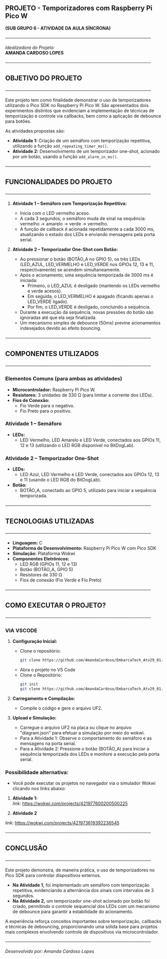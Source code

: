 ## PROJETO - Temporizadores com Raspberry Pi Pico W  
**(SUB GRUPO 6 - ATIVIDADE DA AULA SÍNCRONA)**

───────────────────────────────────────────────

*Idealizadora do Projeto:*  
**AMANDA CARDOSO LOPES**

───────────────────────────────────────────────

## OBJETIVO DO PROJETO

───────────────────────────────────────────────

Este projeto tem como finalidade demonstrar o uso de temporizadores utilizando o Pico SDK no Raspberry Pi Pico W. São apresentados dois experimentos distintos que evidenciam a implementação de técnicas de temporização e controle via callbacks, bem como a aplicação de debounce para botões.  
  
As atividades propostas são:  
- **Atividade 1:** Criação de um semáforo com temporização repetitiva, utilizando a função `add_repeating_timer_ms()`.  
- **Atividade 2:** Desenvolvimento de um temporizador one-shot, acionado por um botão, usando a função `add_alarm_in_ms()`.

───────────────────────────────────────────────

## FUNCIONALIDADES DO PROJETO

───────────────────────────────────────────────

1. **Atividade 1 – Semáforo com Temporização Repetitiva:**  
   - Inicia com o LED vermelho aceso.  
   - A cada 3 segundos, o semáforo muda de sinal na sequência: vermelho → amarelo → verde → vermelho.  
   - A função de callback é acionada repetidamente a cada 3000 ms, atualizando o estado dos LEDs e enviando mensagens pela porta serial.

2. **Atividade 2 – Temporizador One-Shot com Botão:**  
   - Ao pressionar o botão (BOTÃO_A no GPIO 5), os três LEDs (LED_AZUL, LED_VERMELHO e LED_VERDE nos GPIOs 12, 13 e 11, respectivamente) se acendem simultaneamente.  
   - Após o acionamento, uma sequência temporizada de 3000 ms é iniciada:  
     - Primeiro, o LED_AZUL é desligado (mantendo os LEDs vermelho e verde acesos).  
     - Em seguida, o LED_VERMELHO é apagado (ficando apenas o LED_VERDE ligado).  
     - Por fim, o LED_VERDE é desligado, concluindo a sequência.  
   - Durante a execução da sequência, novas pressões do botão são ignoradas até que ela seja finalizada.  
   - Um mecanismo simples de debounce (50ms) previne acionamentos indesejados devido ao efeito bouncing.

───────────────────────────────────────────────

## COMPONENTES UTILIZADOS

───────────────────────────────────────────────

### Elementos Comuns (para ambas as atividades)
- **Microcontrolador:** Raspberry Pi Pico W.
- **Resistores:** 3 unidades de 330 Ω (para limitar a corrente dos LEDs).
- **Fios de Conexão:**  
  - Fio Verde para o negativo.  
  - Fio Preto para o positivo.

### Atividade 1 – Semáforo
- **LEDs:**  
  - LED Vermelho, LED Amarelo e LED Verde, conectados aos GPIOs 11, 12 e 13 (utilizando o LED RGB disponível no BitDogLab).

### Atividade 2 – Temporizador One-Shot
- **LEDs:**  
  - LED Azul, LED Vermelho e LED Verde, conectados aos GPIOs 12, 13 e 11 (usando o LED RGB do BitDogLab).  
- **Botão:**  
  - BOTÃO_A, conectado ao GPIO 5, utilizado para iniciar a sequência temporizada.

───────────────────────────────────────────────

## TECNOLOGIAS UTILIZADAS

───────────────────────────────────────────────

- **Linguagem:** C  
- **Plataforma de Desenvolvimento:** Raspberry Pi Pico W com Pico SDK  
- **Simulação:** Plataforma Wokwi  
- **Componentes Eletrônicos:**  
  - LED RGB (GPIOs 11, 12 e 13)  
  - Botão (BOTÃO_A, GPIO 5)  
  - Resistores de 330 Ω  
  - Fios de conexão (Fio Verde e Fio Preto)

───────────────────────────────────────────────

## COMO EXECUTAR O PROJETO?

───────────────────────────────────────────────


### VIA VSCODE

1. **Configuração Inicial:**  
   - Clone o repositório:
     ```sh
     git clone https://github.com/4mandaCardoso/EmbarcaTech_Atv29_01.git
     ```  
   - Abra o projeto no VS Code 
   - Clone o Repositório:
     ```sh
     git init
     git clone https://github.com/4mandaCardoso/EmbarcaTech_Atv29_01.git
     ```  

2. **Carregamento e Compilação:**  
   - Compile o código e gere o arquivo UF2.

3. **Upload e Simulação:**  
   - Carregue o arquivo UF2 na placa ou clique no arquivo "diagram.json" para efetuar a simulação por meio do wokwi.
   - Para a Atividade 1: Observe o comportamento do semáforo e as mensagens na porta serial.  
   - Para a Atividade 2: Pressione o botão (BOTÃO_A) para iniciar a sequência temporizada dos LEDs e monitore a execução pela porta serial.

### Possibilidade alternativa: 

   - Você pode executar os projetos no navegador via o simulador Wokwi clicando nos links abaixo:

1. **Atividade 1:**  
*link:* https://wokwi.com/projects/421977600200500225

2. **Atividade 2**
 
*link:* https://wokwi.com/projects/421973619392236545 

───────────────────────────────────────────────

## CONCLUSÃO

───────────────────────────────────────────────

Este projeto demonstra, de maneira prática, o uso de temporizadores no Pico SDK para controlar dispositivos externos.  
- **Na Atividade 1,** foi implementado um semáforo com temporização repetitiva, evidenciando a alternância dos sinais com intervalos de 3 segundos.  
- **Na Atividade 2,** um temporizador one-shot acionado por botão foi criado, permitindo o controle sequencial dos LEDs com um mecanismo de debounce para garantir a estabilidade do acionamento.

A experiência reforça conceitos importantes sobre temporização, callbacks e técnicas de debouncing, proporcionando uma sólida base para projetos mais complexos envolvendo controle de dispositivos via microcontrolador.

───────────────────────────────────────────────

*Desenvolvido por: Amanda Cardoso Lopes*
